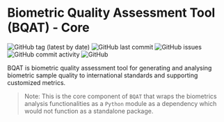 Biometric Quality Assessment Tool (BQAT) - Core
===============================================

<img alt="GitHub tag (latest by date)" src="https://img.shields.io/github/v/tag/biometix/bqat-core">
<img alt="GitHub last commit" src="https://img.shields.io/github/last-commit/biometix/bqat-core">
<img alt="GitHub issues" src="https://img.shields.io/github/issues-raw/biometix/bqat-core">
<img alt="GitHub commit activity" src="https://img.shields.io/github/commit-activity/m/biometix/bqat-core">
<img alt="GitHub" src="https://img.shields.io/github/license/biometix/bqat-core">

BQAT is biometric quality assessment tool for generating and analysing biometric sample quality to international standards and supporting customized metrics.

> Note: This is the core component of `BQAT` that wraps the biometrics analysis functionalities as a `Python` module as a dependency which would not function as a standalone package.
